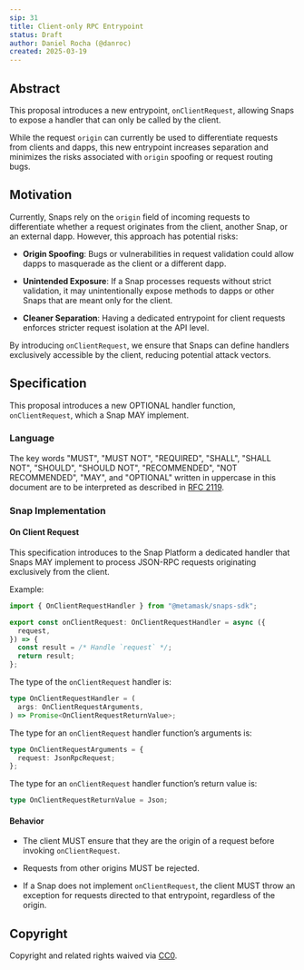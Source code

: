 ```yaml
---
sip: 31
title: Client-only RPC Entrypoint
status: Draft
author: Daniel Rocha (@danroc)
created: 2025-03-19
---
```


## Abstract

This proposal introduces a new entrypoint, `onClientRequest`, allowing Snaps to
expose a handler that can only be called by the client.

While the request `origin` can currently be used to differentiate requests from
clients and dapps, this new entrypoint increases separation and minimizes
the risks associated with `origin` spoofing or request routing bugs.

## Motivation

Currently, Snaps rely on the `origin` field of incoming requests to
differentiate whether a request originates from the client, another
Snap, or an external dapp. However, this approach has potential risks:

- **Origin Spoofing**: Bugs or vulnerabilities in request validation could
  allow dapps to masquerade as the client or a different dapp.

- **Unintended Exposure**: If a Snap processes requests without strict
  validation, it may unintentionally expose methods to dapps or other Snaps
  that are meant only for the client.

- **Cleaner Separation**: Having a dedicated entrypoint for client requests
  enforces stricter request isolation at the API level.

By introducing `onClientRequest`, we ensure that Snaps can define handlers
exclusively accessible by the client, reducing potential attack vectors.

## Specification

This proposal introduces a new OPTIONAL handler function, `onClientRequest`,
which a Snap MAY implement.

### Language

The key words "MUST", "MUST NOT", "REQUIRED", "SHALL", "SHALL NOT", "SHOULD",
"SHOULD NOT", "RECOMMENDED", "NOT RECOMMENDED", "MAY", and "OPTIONAL" written
in uppercase in this document are to be interpreted as described in [RFC
2119](https://www.ietf.org/rfc/rfc2119.txt).

### Snap Implementation

#### On Client Request

This specification introduces to the Snap Platform a dedicated handler that
Snaps MAY implement to process JSON-RPC requests originating exclusively from
the client.

Example:

```typescript
import { OnClientRequestHandler } from "@metamask/snaps-sdk";

export const onClientRequest: OnClientRequestHandler = async ({
  request,
}) => {
  const result = /* Handle `request` */;
  return result;
};
```

The type of the `onClientRequest` handler is:

```typescript
type OnClientRequestHandler = (
  args: OnClientRequestArguments,
) => Promise<OnClientRequestReturnValue>;
```

The type for an `onClientRequest` handler function’s arguments is:

```typescript
type OnClientRequestArguments = {
  request: JsonRpcRequest;
};
```

The type for an `onClientRequest` handler function’s return value is:

```typescript
type OnClientRequestReturnValue = Json;
```

#### Behavior

- The client MUST ensure that they are the origin of a request before invoking
  `onClientRequest`.

- Requests from other origins MUST be rejected.

- If a Snap does not implement `onClientRequest`, the client MUST throw an
  exception for requests directed to that entrypoint, regardless of the origin.

## Copyright

Copyright and related rights waived via [CC0](../LICENSE).
